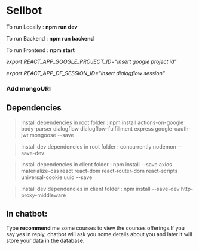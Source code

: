 # Sellbot

To run Locally : **npm run dev**

To run Backend : **npm run backend**

To run Frontend : **npm start**

*export REACT_APP_GOOGLE_PROJECT_ID="insert google project id"*

*export REACT_APP_DF_SESSION_ID="insert dialogflow session"*

### Add mongoURI 

## Dependencies

> Install dependencies in root folder : npm install actions-on-google body-parser dialogflow dialogflow-fulfillment express google-oauth-jwt mongoose --save

>Install  dev dependencies in root folder : concurrently nodemon --save-dev

>Install dependencies in client folder : npm install --save axios materialize-css react react-dom react-router-dom react-scripts universal-cookie uuid --save

>Install  dev dependencies in client folder : npm install --save-dev http-proxy-middleware

## In chatbot:
Type **recommend** me some courses to view the courses offerings.If you say yes in reply, chatbot will ask you some details about you and later it will store your data in the database.


    
